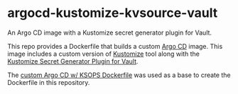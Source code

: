 # argocd-kustomize-kvsource-vault
An Argo CD image with a Kustomize secret generator plugin for Vault. 

This repo provides a Dockerfile that builds a custom [Argo CD](https://github.com/argoproj/argo-cd) image. This image includes a custom version of [Kustomize](https://github.com/kubernetes-sigs/kustomize) tool along with the [Kustomize Secret Generator Plugin for Vault](https://github.com/RealGeeks/kustomize-kvsource-vault).


The [custom Argo CD w/ KSOPS Dockerfile](https://github.com/viaduct-ai/kustomize-sops#custom-argo-cd-w-ksops-dockerfile) was used as a base to create the Dockerfile in this repository.
